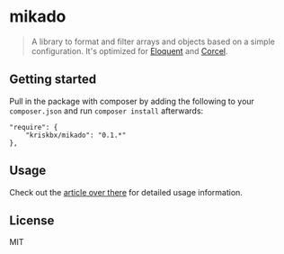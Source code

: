 # mikado

> A library to format and filter arrays and objects based on a simple configuration. It's optimized for [Eloquent](https://github.com/illuminate/database) and [Corcel](https://github.com/jgrossi/corcel).

## Getting started

Pull in the package with composer by adding the following to your `composer.json` and run `composer install` afterwards:

```
"require": {
    "kriskbx/mikado": "0.1.*"
},
```

## Usage

Check out the [article over there](http://kris.cool/2015/08/building-wordpress-apis-with-laravel-lumen) for detailed usage information.

## License

MIT